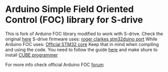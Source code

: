 # Arduino Simple Field Oriented Control (FOC) library for S-drive

This is fork of Arduino FOC library modified to work with S-drive.
Check the original [here](https://github.com/simplefoc/Arduino-FOC)
S-drive firmware uses: [roger clarkes stm32duino port](https://github.com/rogerclarkmelbourne/Arduino_STM32)
While Arduino FOC uses: [Official STM32 core](https://github.com/stm32duino/Arduino_Core_STM32)
Keep that in mind when compiling and using the code.
You need to follow the guide [here](https://github.com/stm32duino/Arduino_Core_STM32)
and make shure to install [CUBE programmer](https://github.com/stm32duino/wiki/wiki/Upload-methods#stm32cubeprogrammer)

For more info check official Arduino FOC [forum](https://community.simplefoc.com/)



